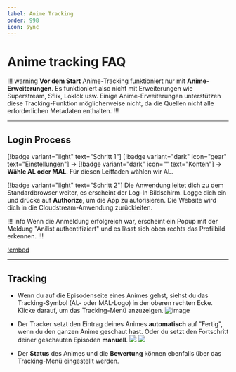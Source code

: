```yaml
---
label: Anime Tracking
order: 998
icon: sync
---
```


# Anime tracking FAQ

!!! warning **Vor dem Start**
Anime-Tracking funktioniert nur mit **Anime-Erweiterungen**. Es funktioniert also nicht mit Erweiterungen wie Superstream, Sflix, Loklok usw. Einige Anime-Erweiterungen unterstützen diese Tracking-Funktion möglicherweise nicht, da die Quellen nicht alle erforderlichen Metadaten enthalten.
!!!

___
## Login Process

[!badge variant="light" text="Schritt 1"] [!badge variant="dark" icon="gear" text="Einstellungen"] → [!badge variant="dark" icon="" text="Konten"] → **Wähle AL oder MAL**. Für diesen Leitfaden wählen wir AL.

[!badge variant="light" text="Schritt 2"] Die Anwendung leitet dich zu dem Standardbrowser weiter, es erscheint der Log-In Bildschirm. Logge dich ein und drücke auf **Authorize**, um die App zu autorisieren. Die Website wird dich in die Cloudstream-Anwendung zurückleiten.

!!! info
Wenn die Anmeldung erfolgreich war, erscheint ein Popup mit der Meldung "Anilist authentifiziert" und es lässt sich oben rechts das Profilbild erkennen.
!!!

[!embed](https://www.youtube.com/watch?v=iEPK08b9OGE)
___
## Tracking

- Wenn du auf die Episodenseite eines Animes gehst, siehst du das Tracking-Symbol (AL- oder MAL-Logo) in der oberen rechten Ecke. Klicke darauf, um das Tracking-Menü anzuzeigen.
![image](https://cdn.discordapp.com/attachments/1021835706680745994/1029982148838563840/unknown.png)

- Der Tracker setzt den Eintrag deines Animes **automatisch** auf "Fertig", wenn du den ganzen Anime geschaut hast. Oder du setzt den Fortschritt deiner geschauten Episoden **manuell**.
![](https://cdn.discordapp.com/attachments/1021835706680745994/1029982662699536384/unknown.png)
![](https://cdn.discordapp.com/attachments/1021835706680745994/1029982861371113512/unknown.png)

- Der **Status** des Animes und die **Bewertung** können ebenfalls über das Tracking-Menü eingestellt werden.